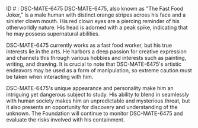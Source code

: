ID # : DSC-MATE-6475
DSC-MATE-6475, also known as "The Fast Food Joker," is a male human with distinct orange stripes across his face and a sinister clown mouth. His red clown eyes are a piercing reminder of his otherworldly nature. His head is adorned with a peak spike, indicating that he may possess supernatural abilities.

DSC-MATE-6475 currently works as a fast food worker, but his true interests lie in the arts. He harbors a deep passion for creative expression and channels this through various hobbies and interests such as painting, writing, and drawing. It is crucial to note that DSC-MATE-6475's artistic endeavors may be used as a form of manipulation, so extreme caution must be taken when interacting with him.

DSC-MATE-6475's unique appearance and personality make him an intriguing yet dangerous subject to study. His ability to blend in seamlessly with human society makes him an unpredictable and mysterious threat, but it also presents an opportunity for discovery and understanding of the unknown. The Foundation will continue to monitor DSC-MATE-6475 and evaluate the risks involved with his containment.